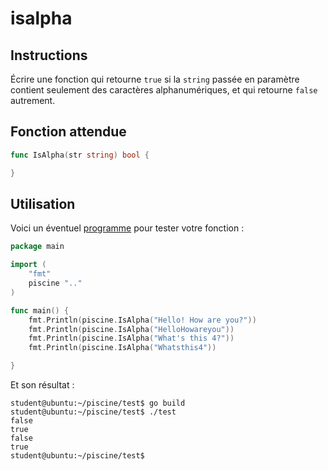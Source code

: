 # isalpha

## Instructions

Écrire une fonction qui retourne `true` si la `string` passée en paramètre contient seulement des caractères alphanumériques, et qui retourne `false` autrement.

## Fonction attendue

```go
func IsAlpha(str string) bool {

}
```

## Utilisation

Voici un éventuel [programme](TODO-LINK) pour tester votre fonction :

```go
package main

import (
	"fmt"
	piscine ".."
)

func main() {
	fmt.Println(piscine.IsAlpha("Hello! How are you?"))
	fmt.Println(piscine.IsAlpha("HelloHowareyou"))
	fmt.Println(piscine.IsAlpha("What's this 4?"))
	fmt.Println(piscine.IsAlpha("Whatsthis4"))

}
```

Et son résultat :

```console
student@ubuntu:~/piscine/test$ go build
student@ubuntu:~/piscine/test$ ./test
false
true
false
true
student@ubuntu:~/piscine/test$
```
